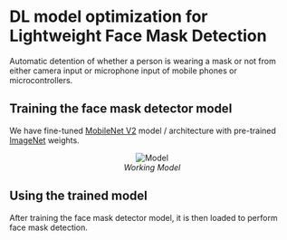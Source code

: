 # DL model optimization for Lightweight Face Mask Detection

Automatic detention of whether a person is wearing a mask or not
from either camera input or microphone input of mobile phones or
microcontrollers.

## Training the face mask detector model
We have fine-tuned [MobileNet V2](https://arxiv.org/abs/1801.04381) model / architecture with pre-trained [ImageNet](http://www.image-net.org/) weights.
<p  align="center">
  <img src="https://github.com/Aayush-Gangwar/Face-Mask-Detection/assets/101112022/c73fd7cd-90cc-4185-b0af-17f01ae2a90e" alt="Model"><br>
<i>Working Model </i>
</p>

## Using the trained model
After training the face mask detector model, it is then loaded to perform face mask detection.
